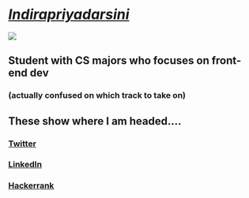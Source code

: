 # [***Indirapriyadarsini***](https://github.com/indirapriyadarsini-g)
![](https://komarev.com/ghpvc/?username=your-github-username&label=PROFILE+VIEWS)

## Student with CS majors who focuses on front-end dev 
### (actually confused on which track to take on)

## These show where I am headed....

### [Twitter](https://twitter.com/Ira__gk)
### [LinkedIn](https://www.linkedin.com/in/indira-priya-darsini-g-4678441b6/)
### [Hackerrank](https://www.hackerrank.com/indirapriyadars5)
